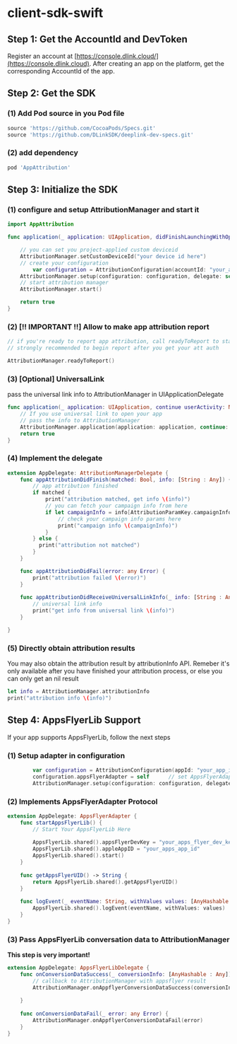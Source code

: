 # client-sdk-swift

## Step 1: Get the AccountId and DevToken

Register an account at [https://console.dlink.cloud/](https://console.dlink.cloud). After creating an app on the platform, get the corresponding AccountId of the app.

## Step 2: Get the SDK

### (1) Add Pod source in you Pod file

```Ruby
source 'https://github.com/CocoaPods/Specs.git'
source 'https://github.com/DLinkSDK/deeplink-dev-specs.git'
```

### (2) add dependency
```Ruby
pod 'AppAttribution'
```

## Step 3: Initialize the SDK 

### (1) configure and setup AttributionManager and start it
```swift
import AppAttribution

func application(_ application: UIApplication, didFinishLaunchingWithOptions launchOptions: [UIApplication.LaunchOptionsKey: Any]?) -> Bool {    

    // you can set you project-applied custom deviceid
    AttributionManager.setCustomDeviceId("your device id here")
    // create your configuration
        var configuration = AttributionConfiguration(accountId: "your_account_id", devToken: "your_dev_token")
    AttributionManager.setup(configuration: configuration, delegate: self) // setup your appid
    // start attribution manager
    AttributionManager.start()

    return true
}
```

### (2) **[!! IMPORTANT !!] Allow to make app attribution report**
```swift
// if you're ready to report app attribution, call readyToReport to start the process
// strongly recommended to begin report after you get your att auth

AttributionManager.readyToReport()
```
### (3) [Optional] UniversalLink
pass the universal link info to AttributionManager in UIApplicationDelegate
```swift
func application(_ application: UIApplication, continue userActivity: NSUserActivity, restorationHandler: @escaping ([any UIUserActivityRestoring]?) -> Void) -> Bool {
    // If you use universal link to open your app
    // pass the info to AttributionManager
    AttributionManager.application(application: application, continue: userActivity, restorationHandler: restorationHandler)
    return true
}

```

### (4) Implement the delegate
```swift
extension AppDelegate: AttributionManagerDelegate {
    func appAttributionDidFinish(matched: Bool, info: [String : Any]) {
        // app attribution finished
        if matched {
            print("attribution matched, get info \(info)")
            // you can fetch your campaign info from here
            if let campaignInfo = info[AttributionParamKey.campaignInfoKey] as? [String: Any] {
                // check your campaign info params here
                print("campaign info \(campaignInfo)")
            }
        } else {
          print("attribution not matched")
        }
    }

    func appAttributionDidFail(error: any Error) {
        print("attribution failed \(error)")
    }
    
    func appAttributionDidReceiveUniversalLinkInfo(_ info: [String : Any]) {
        // universal link info
        print("get info from universal link \(info)")
    }

}
```

### (5) Directly obtain attribution results

You may also obtain the attribution result by attributionInfo API.
Remeber it's only available after you have finished your attribution process, or else you can only get an nil result
```swift
let info = AttributionManager.attributionInfo
print("attribution info \(info)")
```
## Step 4: AppsFlyerLib Support
If your app supports AppsFlyerLib, follow the next steps
### (1) Setup adapter in configuration
```swift
        var configuration = AttributionConfiguration(appId: "your_app_id")
        configuration.appsFlyerAdapter = self      // set AppsFlyerAdapter
        AttributionManager.setup(configuration: configuration, delegate: self) // set 
``` 

### (2) Implements AppsFlyerAdapter Protocol
```swift
extension AppDelegate: AppsFlyerAdapter {
    func startAppsFlyerLib() {
        // Start Your AppsFlyerLib Here
        
        AppsFlyerLib.shared().appsFlyerDevKey = "your_apps_flyer_dev_key"
        AppsFlyerLib.shared().appleAppID = "your_apps_app_id"
        AppsFlyerLib.shared().start()
    }
        
    func getAppsFlyerUID() -> String {
        return AppsFlyerLib.shared().getAppsFlyerUID()
    }
    
    func logEvent(_ eventName: String, withValues values: [AnyHashable : Any]?) {
        AppsFlyerLib.shared().logEvent(eventName, withValues: values)
    }
}
```

### (3) Pass AppsFlyerLib conversation data to AttributionManager
**This step is very important!**
```swift
extension AppDelegate: AppsFlyerLibDelegate {
    func onConversionDataSuccess(_ conversionInfo: [AnyHashable : Any]) {
        // callback to AttributionManager with appsflyer result
        AttributionManager.onAppflyerConversionDataSuccess(conversionInfo)
         
    }
    
    func onConversionDataFail(_ error: any Error) {
        AttributionManager.onAppflyerConversionDataFail(error)
    }
}

```
